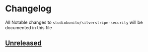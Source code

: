 # Changelog

All Notable changes to `studiobonito/silverstripe-security` will be documented in this file

## [Unreleased]

[Unreleased]: https://github.com/studiobonito/silverstripe-security/compare/1.0.0...HEAD